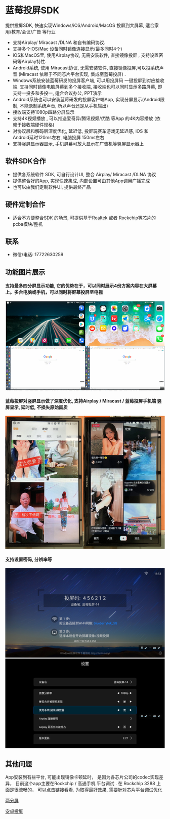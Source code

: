 # 蓝莓投屏SDK
提供投屏SDK, 快速实现Windows/iOS/Android/MacOS 投屏到大屏幕, 适合家用/教育/会议/广告 等行业


-	支持Airplay/ Miracast /DLNA 和自有编码协议.
- 支持多个iOS/Mac 设备同时镜像连接显示(最多同时4个)
-	iOS和MacOS里, 使用Airplay协议, 无需安装软件, 直接镜像投屏 , 支持设置密码等Airplay特性.
-	Android系统, 使用 Miracast协议, 无需安装软件, 直接镜像投屏,可以投系统声音  (Miracast 依赖于不同芯片平台实现, 集成至蓝莓投屏) .
-	Windows系统安装蓝莓研发的投屏客户端, 可以用投屏码 一键投屏到对应接收端. 支持同时镜像电脑屏幕到多个接收端,  接收端也可以同时显示多路屏幕, 即支持一投多和多投一, 适合会议办公, PPT演示
-	Android系统也可以安装蓝莓研发的投屏客户端App, 实现分屏显示(Android限制, 不能录制系统声音, 所以声音还是从手机输出)
-	接收端支持1080p四路分屏显示
-	支持4K视频播放 , 可以推送爱奇异/腾讯视频/优酷 等App 的4K内容播放 (依赖于接收端硬件规格)
-	对协议层和解码层深度优化, 延迟低, 投屏玩赛车游戏无延迟感,  iOS 和Android延时120ms左右, 电脑投屏 150ms左右
-	支持竖屏显示器显示, 手机屏幕可放大显示在广告机等竖屏显示器上

## 软件SDK合作

- 提供各系统软件 SDK,  可自行设计UI, 整合 Airplay/ Miracast /DLNA 协议  
- 提供整合好的App, 实现快速集成, 内部设置可由其他App调用广播完成
- 也可以由我们定制软件UI, 提供最终产品

## 硬件定制合作

- 适合不方便整合SDK 的场景, 可提供基于Realtek 或者 Rockchip等芯片的pcba模块/整机

## 联系

- 微信/电话: 17722630259



## 功能图片展示

#### 支持最多四分屏显示功能, 它的优势在于，可以同时展示4份方案内容在大屏幕上。多台电脑或手机，可以同时将屏幕投屏至电视 
![Alt text](image/four.png?raw=true "Title")

#### 蓝莓投屏对竖屏显示做了深度优化, 支持Airplay / Miracast / 蓝莓投屏手机端 竖屏显示, 延时低, 不损失原始画质
![Alt text](image/v.png?raw=true "Title")

#### 支持设置密码, 分辨率等
![Alt text](image/main.png?raw=true "Title")
![Alt text](image/setup.png?raw=true "Title")


## 其他问题
App安装到有些平台, 可能出现镜像卡顿延时， 是因为各芯片公司的codec实现差异， 目前这个app主要在Rockchip / 高通手机 平台调试 .
在 Rockchip 3288 上面是很流畅的， 可以点击链接看看.  为取得最好效果, 需要针对芯片平台调试优化

[两分屏](https://v.youku.com/v_show/id_XNDI3MjkxMDMwOA==.html?spm=a2h3j.8428770.3416059.1)

[安卓投屏](https://v.youku.com/v_show/id_XNDI3MjkxMjE5Mg==.html?spm=a2h3j.8428770.3416059.1)
